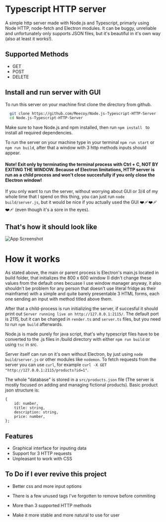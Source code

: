 
# Typescript HTTP server

A simple http server made with Node.js and Typescript, primarly using Node HTTP, node-fetch and Electron modules. It can be buggy, unreliable and unfortunately only supports JSON files, but it's beautiful in it's own way (also at least it works!).



## Supported Methods

 - GET
 - POST
 - DELETE


## Install and run server with GUI

To run this server on your machine first clone the directory from github.

```bash
  git clone https://github.com/Meecoy/Node.js-Typescript-HTTP-Server
  cd Node.js-Typescript-HTTP-Server
```

Make sure to have Node.js and npm installed, then run ```npm install ``` to install all required dependencies.

To run the server on your machine type in your terminal ```npm run start``` or ```npm run build```, after that a window with 3 http methods inputs should appear.

#### Note! Exit only by terminating the terminal process with Ctrl + C, NOT BY EXITING THE WINDOW. Because of Electron limitations, HTTP server is run as a child process and won't close succesfully if you only close the Electron window!

If you only want to run the server, without worrying about GUI or 3/4 of my whole time that I spend on this thing, you can just run ```node build/server.js```, but it would be nice if you actually used the GUI ❤️‍🩹❤️‍🩹❤️‍🩹 (even though it's a sore in the eyes).
## That's how it should look like

![App Screenshot](https://i.imgur.com/RyPwA1W.png)


# How it works

As stated above, the main or parent process is Electron's main.js located in build folder, that initializes the 800 x 600 window (I didn't change these values from the default ones becuase I use window manager anyway, it also shouldn't be problem for any person that doesn't use literal fridge as their mainframe) with a simple and quite barely presentable 3 HTML forms, each one sending an input with method titled above them.

After that a child-process is run initializing the server, if succesful it should print out `Server running live on http://127.0.0.1:2115/`. The default port is 2115, but it can be changed in `render.ts` and `server.ts` files, but you need to run `npm build` afterwards.

Node.js is made purely for java script, that's why typescript files have to be converted to the .js files in /build directory with either `npm run build` or using `tsc` in src.

Server itself can run on it's own without Electron, by just using `node build/server.js` or other modules like `nodemon`. To fetch requests from the server you can use `curl`, for example `curl -X GET "http://127.0.0.1:2115/products?id=1"`.

The whole "database" is stored in a `src/products.json` file (The server is mostly focused on adding and managing fictional products). Basic product json structure is:

```
{
    id: number,
    title: string,
    description: string,
    price: number,
};
```










## Features

- Graphical interface for inputing data
- Support for 3 HTTP requests
- Unpleasant to work with CSS


## To Do if I ever revive this project

- Better css and more input options

- There is a few unused tags I've forgotten to remove before commiting

- More than 3 supported HTTP methods

- Make it more stable and more natural to use for user

